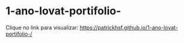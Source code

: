 # 1-ano-lovat-portifolio-

Clique no link para visualizar:
https://patrickhsf.github.io/1-ano-lovat-portifolio-/
